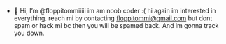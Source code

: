 - 👋 Hi, I’m @floppitommiiiii
im am noob coder
:(
hi again
im interested in everything.
reach mi by contacting floppitommi@gmail.com but dont spam or hack mi bc then you will be spamed back. And im gonna track you down.

